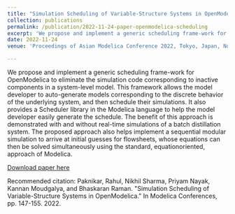 ```yaml
---
title: "Simulation Scheduling of Variable-Structure Systems in OpenModelica "
collection: publications
permalink: /publication/2022-11-24-paper-openmodelica-scheduling
excerpt: 'We propose and implement a generic scheduling frame-work for OpenModelica to eliminate the simulation code corresponding to inactive components in a system-level model. This framework allows the model developer to auto-generate models corresponding to the discrete behavior of the underlying system, and then schedule their simulations. [**Read More**](http://nayakpriyam.github.io/publication/2022-11-24-paper-openmodelica-scheduling)'
date: 2022-11-24
venue: 'Proceedings of Asian Modelica Conference 2022, Tokyo, Japan, November 24-25, 2022'

---
```

We propose and implement a generic scheduling frame-work for OpenModelica to eliminate the simulation code corresponding to inactive components in a system-level model. This framework allows the model developer to auto-generate models corresponding to the discrete behavior of the underlying system, and then schedule their simulations. It also provides a Scheduler library in the Modelica language to help the model developer easily generate the schedule. The benefit of this approach is demonstrated with and without real-time simulations of a batch distillation system. The proposed approach also helps implement a sequential modular simulation to arrive at initial guesses for flowsheets, whose equations can then be solved simultaneously using the standard, equationoriented, approach of Modelica.

[Download paper here](https://ecp.ep.liu.se/index.php/modelica/article/view/569)

Recommended citation: Paknikar, Rahul, Nikhil Sharma, Priyam Nayak, Kannan Moudgalya, and Bhaskaran Raman. "Simulation Scheduling of Variable-Structure Systems in OpenModelica." In Modelica Conferences, pp. 147-155. 2022.